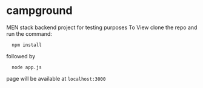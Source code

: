 
# campground

MEN stack backend project for testing purposes 
To View clone the repo and run the command:

      npm install
      
followed by

      node app.js
      
page will be available at ```localhost:3000```
